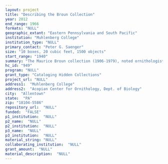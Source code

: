 ```yaml
--- 
layout: project 
title: "Describing the Broun Collection"
year: 2012
end_range: 1966
formats: "NULL"
geographic_extant: "Eastern Pennsylvania and South Pacific"
institution: "Muhlenberg College"
institution_type: "NULL"
primary_contact: "Peter G. Saenger"
size: "10 boxes, 20 cubic feet, 1500 objects"
start_range: "1940"
summary: "The Maurice Broun collection (1906-1979), noted ornithologist, conservationist, and author, and first curator at Hawk Mountain, a sanctuary that is on the National Historic Register of Historic Places, from its founding as a sanctuary in 1934 until his retirement in 1966. His library and papers, donated by his widow in 1981, consist of some 1,500 books and 20 cubic feet of diaries, correspondence, research notes and papers, clippings, journals and pamphlets, photographs and films in various formats, and other materials. Of particular note are his diaries, which include detailed daily entries of his activities from the 1930s to the 1970s; his collection of slides and films, all of which appear to be meticulously labeled; a poster from the first meeting of the North American Hawk Migration Association in 1974, which is signed by all the attendees, including nationally-known ornithologist Chandler S. Robbins; and original letters with the authors that are tipped into some of the volumes of his book collection. Among the latter, some of the correspondents, such as Rachel Carson, are important naturalists and environmentalists. Also noteworthy, is the Oversees Photo Records compiled by Broun during his service in the Navy in the South Pacific in World War II. These two oversize published volumes include dozens of annotated photographs taken by Broun of military activities and everyday life in the South Pacific during the War."
hc_id: "949"
program: "NULL"
grant_type: "Cataloging Hidden Collections"
project_url: "NULL"
address1:  "Muhlenberg College"
address2:  "Acopian Center for Ornithology, Dept. of Biology"
city:  "Allentown"
state:  "PA"
zip: "18104-5586"
repository_url:  "NULL"
funded:  "FALSE"
p1_institution:  "NULL"
p2_name:  "NULL"
p2_institution:  "NULL"
p3_name:  "NULL"
p3_institution:  "NULL"
material_string: "NULL"
collaborating_institution:  "NULL"
grant_amount:  "NULL"
material_description:  "NULL"
---
```

